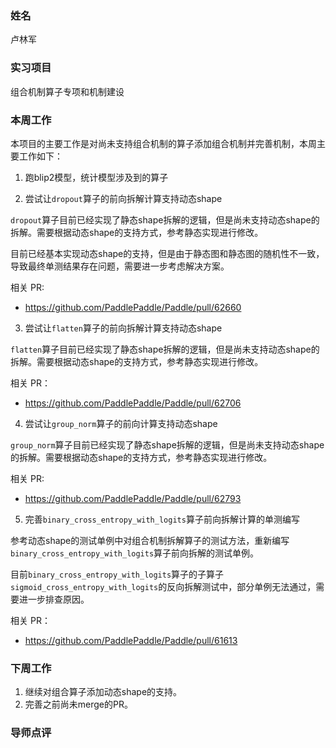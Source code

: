 ### 姓名

卢林军

### 实习项目

组合机制算子专项和机制建设

### 本周工作

本项目的主要工作是对尚未支持组合机制的算子添加组合机制并完善机制，本周主要工作如下：

1. 跑blip2模型，统计模型涉及到的算子

2. 尝试让`dropout`算子的前向拆解计算支持动态shape

`dropout`算子目前已经实现了静态shape拆解的逻辑，但是尚未支持动态shape的拆解。需要根据动态shape的支持方式，参考静态实现进行修改。

目前已经基本实现动态shape的支持，但是由于静态图和静态图的随机性不一致，导致最终单测结果存在问题，需要进一步考虑解决方案。

相关 PR:

- https://github.com/PaddlePaddle/Paddle/pull/62660

3. 尝试让`flatten`算子的前向拆解计算支持动态shape

`flatten`算子目前已经实现了静态shape拆解的逻辑，但是尚未支持动态shape的拆解。需要根据动态shape的支持方式，参考静态实现进行修改。

相关 PR：

- https://github.com/PaddlePaddle/Paddle/pull/62706

4. 尝试让`group_norm`算子的前向计算支持动态shape

`group_norm`算子目前已经实现了静态shape拆解的逻辑，但是尚未支持动态shape的拆解。需要根据动态shape的支持方式，参考静态实现进行修改。

相关 PR:

- https://github.com/PaddlePaddle/Paddle/pull/62793

5. 完善`binary_cross_entropy_with_logits`算子前向拆解计算的单测编写

参考动态shape的测试单例中对组合机制拆解算子的测试方法，重新编写`binary_cross_entropy_with_logits`算子前向拆解的测试单例。

目前`binary_cross_entropy_with_logits`算子的子算子`sigmoid_cross_entropy_with_logits`的反向拆解测试中，部分单例无法通过，需要进一步排查原因。

相关 PR：

- https://github.com/PaddlePaddle/Paddle/pull/61613

### 下周工作

1. 继续对组合算子添加动态shape的支持。
2. 完善之前尚未merge的PR。

### 导师点评

